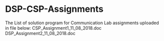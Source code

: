 # DSP-CSP-Assignments

The List of solution program for Communication Lab assignments uploaded in file below:
CSP_Assignment1_11_08_2018.doc
DSP_Assignment2_11_08_2018.doc
